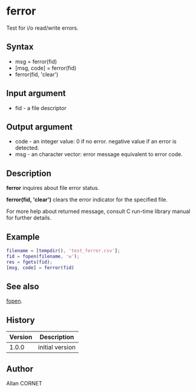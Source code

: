 

# ferror

Test for i/o read/write errors.

## Syntax

- msg = ferror(fid)
- [msg, code] = ferror(fid)
- ferror(fid, 'clear')

## Input argument

 - fid - a file descriptor

## Output argument

 - code - an integer value: 0 if no error. negative value if an error is detected.
 - msg - an character vector: error message equivalent to error code.

## Description


  <p><b>ferror</b> inquires about file error status.</p>
  <p><b>ferror(fid, 'clear')</b> clears the error indicator for the specified file.</p>
  <p>For more help about returned message, consult C run-time library manual for further details.</p>


## Example

```matlab
filename = [tempdir(), 'test_ferror.csv'];
fid = fopen(filename, 'w');
res = fgets(fid);
[msg, code] = ferror(fid)
```

## See also

[fopen](fopen.md).
## History

|Version|Description|
|------|------|
|1.0.0|initial version|


## Author

Allan CORNET



